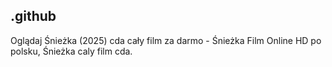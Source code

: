 ## .github

Oglądaj Śnieżka (2025) cda cały film za darmo - Śnieżka Film Online HD po polsku, Śnieżka caly film cda. 
